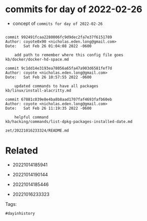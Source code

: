 # commits for day of 2022-02-26

- concept of `commits for day of 2022-02-26`

```

commit 992491fcaa2280006fc9d9dec2fa7e37f6151789
Author: coyote0x90 <nicholas.eden.long@gmail.com>
Date:   Sat Feb 26 01:04:08 2022 -0600

    add path to remember where this config file goes
kb/docker/docker-hd-space.md

commit 9c1dd14e3193ea78056a65fa47a903d6581fef7d
Author: coyote <nicholas.eden.long@gmail.com>
Date:   Sat Feb 26 10:57:55 2022 -0600

    updated commands to have all packages
kb/linux/install-alacritty.md

commit 67881c039e8e4ba8b8aad1707faf4693fafb60eb
Author: coyote <nicholas.eden.long@gmail.com>
Date:   Sat Feb 26 11:19:35 2022 -0600

    helpful command
kb/hacking/commands/list-dpkg-packages-installed-date.md
```

` zet/20221016233324/README.md `

# Related

- 20221014185941

- 20221014190144

- 20221014185446

- 20221016233323

Tags:

    #dayinhistory
